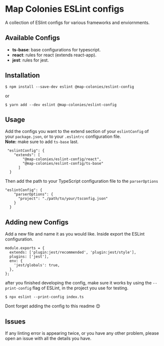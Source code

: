 # Map Colonies ESLint configs

A collection of ESlint configs for various frameworks and enviornments.

## Available Configs

- **ts-base**: base configurations for typescript.
- **react**: rules for react (extends react-app).
- **jest**: rules for jest.

## Installation

```
$ npm install --save-dev eslint @map-colonies/eslint-config
```

or

```
$ yarn add --dev eslint @map-colonies/eslint-config
```

## Usage

Add the configs you want to the extend section of your `eslintConfig` of your `package.json`, or to your `.eslintrc` configuration file.
<br/>
**Note:** make sure to add `ts-base` last.

```
 "eslintConfig": {
    "extends": [
        "@map-colonies/eslint-config/react",
        "@map-colonies/eslint-config/ts-base"
      ]
  }
```

Then add the path to your TypeScript configuration file to the `parserOptions`

```
"eslintConfig": {
    "parserOptions": {
      "project": "./path/to/your/tsconfig.json"
    }
  }
```

## Adding new Configs

Add a new file and name it as you would like. Inside export the ESLint configuration.

```
module.exports = {
  extends: ['plugin:jest/recommended', 'plugin:jest/style'],
  plugins: ['jest'],
  env: {
    'jest/globals': true,
  },
};
```

after you finished developing the config, make sure it works by using the `--print-config` flag of ESLint, in the project you use for testing.

```
$ npx eslint --print-config index.ts
```

Dont forget adding the config to this readme :blush:

## Issues
If any linting error is appearing twice, or you have any other problem, please open an issue with all the details you have.

